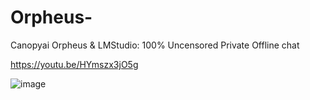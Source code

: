 # Orpheus-
Canopyai Orpheus &amp; LMStudio: 100% Uncensored Private Offline chat 

https://youtu.be/HYmszx3jO5g

![image](https://github.com/user-attachments/assets/48167965-a379-4219-a83e-38c8b1ccdfc0)
